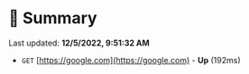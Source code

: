 # 📖 Summary
Last updated: **12/5/2022, 9:51:32 AM**

- `GET` [https://google.com](https://google.com) - **Up** (192ms)
